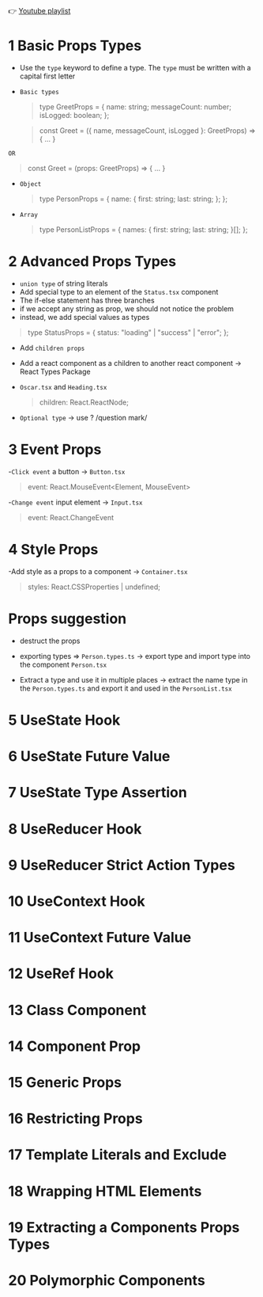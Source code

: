 #

:point_right: [Youtube playlist](https://www.youtube.com/watch?v=TiSGujM22OI&list=PLC3y8-rFHvwi1AXijGTKM0BKtHzVC-LSK&ab_channel=Codevolution)

# 1 Basic Props Types

- Use the `type` keyword to define a type. The `type` must be written with a capital first letter

- `Basic types`

  > type GreetProps = {
  > name: string;
  > messageCount: number;
  > isLogged: boolean;
  > };

  > const Greet = ({ name, messageCount, isLogged }: GreetProps) => { ... }

`OR`

> const Greet = (props: GreetProps) => { ... }

- `Object`

  > type PersonProps = {
  > name: {
  > first: string;
  > last: string;
  > };
  > };

- `Array`
  > type PersonListProps = {
  > names: {
  > first: string;
  > last: string;
  > }[];
  > };

# 2 Advanced Props Types

- `union type` of string literals
- Add special type to an element of the `Status.tsx` component
- The if-else statement has three branches
- if we accept any string as prop, we should not notice the problem
- instead, we add special values as types

> type StatusProps = {
> status: "loading" | "success" | "error";
> };

- Add `children props`
- Add a react component as a children to another react component -> React Types Package
- `Oscar.tsx` and `Heading.tsx`

  > children: React.ReactNode;

- `Optional type` -> use ? /question mark/

# 3 Event Props

-`Click event` a button -> `Button.tsx`

> event: React.MouseEvent<Element, MouseEvent>

-`Change event` input element -> `Input.tsx`

> event: React.ChangeEvent<Element>

# 4 Style Props

-Add style as a props to a component -> `Container.tsx`

> styles: React.CSSProperties | undefined;

# Props suggestion

- destruct the props
- exporting types => `Person.types.ts` -> export type and import type into the component `Person.tsx`

- Extract a type and use it in multiple places
  -> extract the name type in the `Person.types.ts` and export it and used in the `PersonList.tsx`

# 5 UseState Hook

# 6 UseState Future Value

# 7 UseState Type Assertion

# 8 UseReducer Hook

# 9 UseReducer Strict Action Types

# 10 UseContext Hook

# 11 UseContext Future Value

# 12 UseRef Hook

# 13 Class Component

# 14 Component Prop

# 15 Generic Props

# 16 Restricting Props

# 17 Template Literals and Exclude

# 18 Wrapping HTML Elements

# 19 Extracting a Components Props Types

# 20 Polymorphic Components
